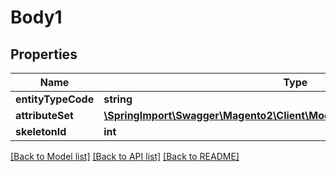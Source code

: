 # Body1

## Properties
Name | Type | Description | Notes
------------ | ------------- | ------------- | -------------
**entityTypeCode** | **string** |  | 
**attributeSet** | [**\SpringImport\Swagger\Magento2\Client\Model\EavDataAttributeSetInterface**](EavDataAttributeSetInterface.md) |  | 
**skeletonId** | **int** |  | 

[[Back to Model list]](../README.md#documentation-for-models) [[Back to API list]](../README.md#documentation-for-api-endpoints) [[Back to README]](../README.md)


